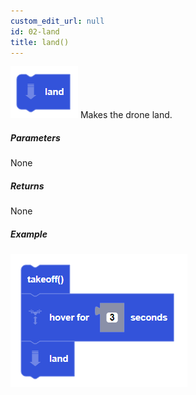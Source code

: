 ```yaml
---
custom_edit_url: null
id: 02-land
title: land()
---
```


![go for seconds block image](land.PNG)
Makes the drone land.

##### Parameters

None

##### Returns

None

##### Example

![go at power example](takeoff_hover_land_example.png)
